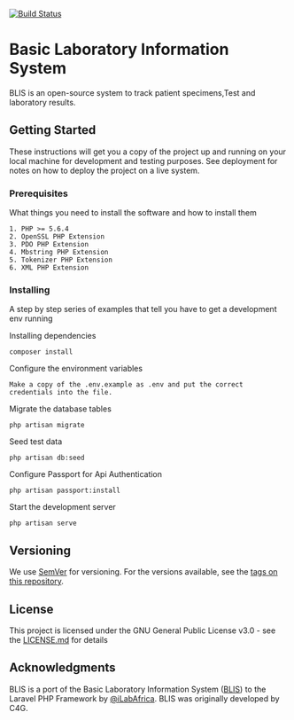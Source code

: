 <p>
<a href="https://travis-ci.org/ilabafrica/Blis-V3"><img src="https://travis-ci.org/ilabafrica/Blis-V3.svg" alt="Build Status"></a>
</p>

# Basic Laboratory Information System

BLIS is an open-source system to track patient specimens,Test and laboratory results.

## Getting Started

These instructions will get you a copy of the project up and running on your local machine for development and testing purposes. See deployment for notes on how to deploy the project on a live system.

### Prerequisites

What things you need to install the software and how to install them

```
1. PHP >= 5.6.4
2. OpenSSL PHP Extension
3. PDO PHP Extension
4. Mbstring PHP Extension
5. Tokenizer PHP Extension
6. XML PHP Extension
```

### Installing

A step by step series of examples that tell you have to get a development env running

Installing dependencies

```
composer install
```

Configure the environment variables

```
Make a copy of the .env.example as .env and put the correct credentials into the file.
``` 

Migrate the database tables

```
php artisan migrate
```

Seed test data

```
php artisan db:seed
```
Configure Passport for Api Authentication

```
php artisan passport:install
```

Start the development server

```
php artisan serve
```

## Versioning

We use [SemVer](http://semver.org/) for versioning. For the versions available, see the [tags on this repository](https://github.com/your/project/tags). 

## License

This project is licensed under the GNU General Public License v3.0 - see the [LICENSE.md](LICENSE) for details

## Acknowledgments

BLIS is a port of the Basic Laboratory Information System ([BLIS](https://github.com/C4G/BLIS)) to the Laravel PHP Framework by [@iLabAfrica](http://www.ilabafrica.ac.ke/).
BLIS was originally developed by C4G. 
